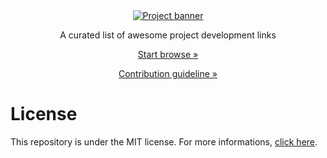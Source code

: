 <div align="center">
  <a href="https://github.com/gdcmarinho/awesome-project/blob/master/LINKS.md">
    <img alt="Project banner" src="./banner.png">
  </a>
</div>
<p align="center">A curated list of awesome project development links</p>

<div align="center">

[Start browse »](https://github.com/gdcmarinho/awesome-project/blob/master/LINKS.md)

[Contribution guideline »](https://github.com/gdcmarinho/awesome-project/blob/master/CONTRIBUTING.md)

</div>

# License
This repository is under the MIT license. For more informations, [click here](https://github.com/gdcmarinho/awesome-project/blob/master/LICENSE).
